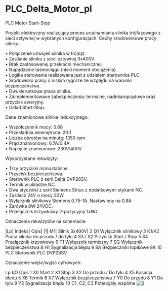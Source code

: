 # PLC_Delta_Motor_pl
PLC Motor Start-Stop

Projekt elektryczny realizujący proces uruchamiania silnika trójfazowego z sieci sztywnej w wybranych konfiguracjach. Cechy środowiskowe pracy silnika:

•	Połączenie uzwojeń silnika w trójkąt.<br />
•	Zasilanie silnika z sieci sztywnej 3x400V.<br />
•	Brak zastosowanej przekładni mechanicznej.<br />
•	Napędzanie taśmociągu (niski moment obciążenia).<br />
•	Logika sterowania realizowana jest z udziałem sterownika PLC.<br />
•	Środowisko pracy o niskim rygorze ze względu na warunki bezpieczeństwa.<br />
•	Dwukierunkowe praca silnika.<br />
•	Zaimplementowane zabezpieczenia: termalne, nadmiaroprądowe oraz przycisk awaryjny.<br />
•	Układ Start-Stop.<br />

Dane znamionowe silnika indukcyjnego:

•	Współczynnik mocy: 0.68<br />
•	Przekładnia wewnętrzna: 20:1<br />
•	Liczba obrotów na minutę: 1350 rpm<br />
•	Prąd znamionowy: 0.7A/0.4A<br />
•	Napięcie znamionowe: 230V/400V<br />

Wykorzystane rekwizyty:

•	Trzy przyciski monostabilne.<br />
•	Przycisk bezpieczeństwa.<br />
•	Sterownik PLC z serii Delta DVP28SV.<br />
•	Termik w układzie NC.<br />
•	Dwa styczniki z serii Siemens Sirius z dodatkowymi stykami NC.<br />
•	Zasilacz 24V o mocy 30W.<br />
•	Wyłącznik silnikowy Siemens 0.75-1A. Nastawiony na 0.8A<br />
•	Żarówka 8W 24VDC.<br />
•	Przełącznik krzywkowy 2-pozycyjny 1xNO.<br />

Oznaczenia rekwizytów na schemacie:

|Lp|	Indeks|	Opis|
|1|	M1|	Silnik 3x400V|
2	Q1	Wyłącznik silnikowy
3	K1/K2	Praca silnika do przodu / do tyłu
4	S3 / S2	Przycisk Start / Stop
5	S4	Przełącznik krzywkowy
6	T1	Wyłącznik termiczny
7	SG	Wyłącznik bezpieczeństwa
8	H1	Sygnalizacja błędu
9	8A	Bezpieczniki topikowe 8A
10	PLC	Sterownik PLC DVP28SV

Oznaczenie wejść/wyjść cyfrowych:

Lp	I/O	Opis
1	X0	Start
2	X1	Stop
3	X2	Do przodu / Do tyłu
4	X5	Kasacja błedu
5	X6	Termik
6	X7	Wyłącznik bezpieczeństwa
7	Y0	Do przodu
8	Y1	Do tyłu
9	Y2 	Sygnalizacja błędu
10	C1, C2, C3	Potencjały wspólne
![2](https://github.com/cheapmouse94/PLC_Delta_Motor_pl/assets/75945631/995edfb5-feb5-4d20-b50a-b292f35dbd11)


